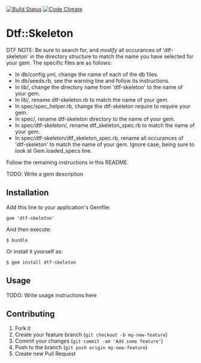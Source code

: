 [![Build Status](https://travis-ci.org/dtf-gems/dtf-skeleton.png)](https://travis-ci.org/dtf-gems/dtf-skeleton)
[![Code Climate](https://codeclimate.com/badge.png)](https://codeclimate.com/github/dtf-gems/dtf-skeleton)

# Dtf::Skeleton

DTF NOTE: Be sure to search for, and _modify_ all occurances of 'dtf-skeleton' in the directory structure
          to match the name you have selected for your gem. The specific files are as follows:

- In db/config.yml, change the name of each of the db files.
- In db/seeds.rb, see the warning line and follow its instructions.
- In lib/, change the directory name from 'dtf-skeleton' to the name of your gem.
- In lib/, rename dtf-skeleton.rb to match the name of your gem.
- In spec/spec_helper.rb, change the dtf-skeleton require to require your gem.
- In spec/, rename dtf-skeleton directory to the name of your gem.
- In spec/dtf-skeleton/, rename dtf_skeleton_spec.rb to match the name of your gem.
- In spec/dtf-skeleton/dtf_skeleton_spec.rb, rename all occurances of 'dtf-skeleton'
  to match the name of your gem. Ignore case, being sure to look at Gem.loaded_specs line.


Follow the remaining instructions in this README.


TODO: Write a gem description

## Installation

Add this line to your application's Gemfile:

    gem 'dtf-skeleton'

And then execute:

    $ bundle

Or install it yourself as:

    $ gem install dtf-skeleton

## Usage

TODO: Write usage instructions here

## Contributing

1. Fork it
2. Create your feature branch (`git checkout -b my-new-feature`)
3. Commit your changes (`git commit -am 'Add some feature'`)
4. Push to the branch (`git push origin my-new-feature`)
5. Create new Pull Request

